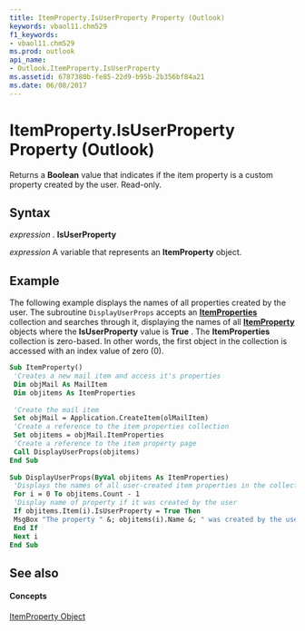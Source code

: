 ```yaml
---
title: ItemProperty.IsUserProperty Property (Outlook)
keywords: vbaol11.chm529
f1_keywords:
- vbaol11.chm529
ms.prod: outlook
api_name:
- Outlook.ItemProperty.IsUserProperty
ms.assetid: 6787380b-fe85-22d9-b95b-2b356bf84a21
ms.date: 06/08/2017
---
```



# ItemProperty.IsUserProperty Property (Outlook)

Returns a  **Boolean** value that indicates if the item property is a custom property created by the user. Read-only.


## Syntax

 _expression_ . **IsUserProperty**

 _expression_ A variable that represents an **ItemProperty** object.


## Example

The following example displays the names of all properties created by the user. The subroutine  `DisplayUserProps` accepts an **[ItemProperties](Outlook.ItemProperties.md)** collection and searches through it, displaying the names of all **[ItemProperty](Outlook.ItemProperty.md)** objects where the **IsUserProperty** value is **True** . The **ItemProperties** collection is zero-based. In other words, the first object in the collection is accessed with an index value of zero (0).


```vb
Sub ItemProperty() 
 'Creates a new mail item and access it's properties 
 Dim objMail As MailItem 
 Dim objitems As ItemProperties 
 
 'Create the mail item 
 Set objMail = Application.CreateItem(olMailItem) 
 'Create a reference to the item properties collection 
 Set objitems = objMail.ItemProperties 
 'Create a reference to the item property page 
 Call DisplayUserProps(objitems) 
End Sub 
 
Sub DisplayUserProps(ByVal objitems As ItemProperties) 
 'Displays the names of all user-created item properties in the collection 
 For i = 0 To objitems.Count - 1 
 'Display name of property if it was created by the user 
 If objitems.Item(i).IsUserProperty = True Then 
 MsgBox "The property " &; objitems(i).Name &; " was created by the user." 
 End If 
 Next i 
End Sub
```


## See also


#### Concepts


[ItemProperty Object](Outlook.ItemProperty.md)

